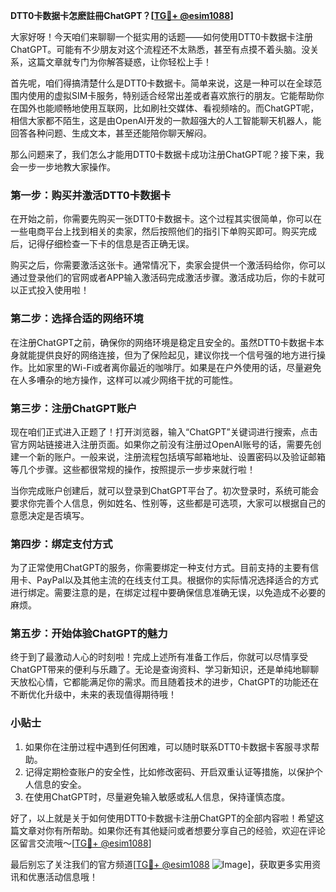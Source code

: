**DTT0卡数据卡怎麽註冊ChatGPT？[[TG💪+ @esim1088](https://t.me/s/esim1088)]**

大家好呀！今天咱们来聊聊一个挺实用的话题——如何使用DTT0卡数据卡注册ChatGPT。可能有不少朋友对这个流程还不太熟悉，甚至有点摸不着头脑。没关系，这篇文章就专门为你解答疑惑，让你轻松上手！

首先呢，咱们得搞清楚什么是DTT0卡数据卡。简单来说，这是一种可以在全球范围内使用的虚拟SIM卡服务，特别适合经常出差或者喜欢旅行的朋友。它能帮助你在国外也能顺畅地使用互联网，比如刷社交媒体、看视频啥的。而ChatGPT呢，相信大家都不陌生，这是由OpenAI开发的一款超强大的人工智能聊天机器人，能回答各种问题、生成文本，甚至还能陪你聊天解闷。

那么问题来了，我们怎么才能用DTT0卡数据卡成功注册ChatGPT呢？接下来，我会一步一步地教大家操作。

### **第一步：购买并激活DTT0卡数据卡**
在开始之前，你需要先购买一张DTT0卡数据卡。这个过程其实很简单，你可以在一些电商平台上找到相关的卖家，然后按照他们的指引下单购买即可。购买完成后，记得仔细检查一下卡的信息是否正确无误。

购买之后，你需要激活这张卡。通常情况下，卖家会提供一个激活码给你，你可以通过登录他们的官网或者APP输入激活码完成激活步骤。激活成功后，你的卡就可以正式投入使用啦！

### **第二步：选择合适的网络环境**
在注册ChatGPT之前，确保你的网络环境是稳定且安全的。虽然DTT0卡数据卡本身就能提供良好的网络连接，但为了保险起见，建议你找一个信号强的地方进行操作。比如家里的Wi-Fi或者离你最近的咖啡厅。如果是在户外使用的话，尽量避免在人多嘈杂的地方操作，这样可以减少网络干扰的可能性。

### **第三步：注册ChatGPT账户**
现在咱们正式进入正题了！打开浏览器，输入“ChatGPT”关键词进行搜索，点击官方网站链接进入注册页面。如果你之前没有注册过OpenAI账号的话，需要先创建一个新的账户。一般来说，注册流程包括填写邮箱地址、设置密码以及验证邮箱等几个步骤。这些都很常规的操作，按照提示一步步来就行啦！

当你完成账户创建后，就可以登录到ChatGPT平台了。初次登录时，系统可能会要求你完善个人信息，例如姓名、性别等，这些都是可选项，大家可以根据自己的意愿决定是否填写。

### **第四步：绑定支付方式**
为了正常使用ChatGPT的服务，你需要绑定一种支付方式。目前支持的主要有信用卡、PayPal以及其他主流的在线支付工具。根据你的实际情况选择适合的方式进行绑定。需要注意的是，在绑定过程中要确保信息准确无误，以免造成不必要的麻烦。

### **第五步：开始体验ChatGPT的魅力**
终于到了最激动人心的时刻啦！完成上述所有准备工作后，你就可以尽情享受ChatGPT带来的便利与乐趣了。无论是查询资料、学习新知识，还是单纯地聊聊天放松心情，它都能满足你的需求。而且随着技术的进步，ChatGPT的功能还在不断优化升级中，未来的表现值得期待哦！

### **小贴士**
1. 如果你在注册过程中遇到任何困难，可以随时联系DTT0卡数据卡客服寻求帮助。
2. 记得定期检查账户的安全性，比如修改密码、开启双重认证等措施，以保护个人信息的安全。
3. 在使用ChatGPT时，尽量避免输入敏感或私人信息，保持谨慎态度。

好了，以上就是关于如何使用DTT0卡数据卡注册ChatGPT的全部内容啦！希望这篇文章对你有所帮助。如果你还有其他疑问或者想要分享自己的经验，欢迎在评论区留言交流哦～[[TG💪+ @esim1088](https://t.me/s/esim1088)]

最后别忘了关注我们的官方频道[[TG💪+ @esim1088](https://t.me/s/esim1088) ![Image](https://i.postimg.cc/4NQfJmqS/Snipaste-2025-05-13-00-14-12.png)]，获取更多实用资讯和优惠活动信息哦！